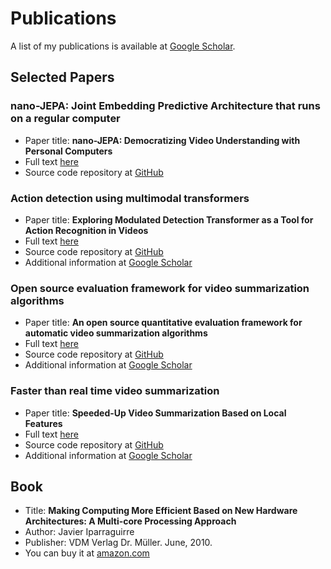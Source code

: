 # Publications

A list of my publications is available at <a href="https://scholar.google.com.ar/citations?hl=en&user=PNNFrAQAAAAJ&view_op=list_works&sortby=pubdate" target="_blank">Google Scholar</a>.

## Selected Papers

### nano-JEPA: Joint Embedding Predictive Architecture that runs on a regular computer

* Paper title: **nano-JEPA: Democratizing Video Understanding with Personal Computers**
* Full text [here](https://drive.google.com/file/d/11vOMCMP7_4FWqvXLhkEkX-7KgNgwdsij/view)
* Source code repository at [GitHub](https://github.com/BHI-Research/nano-jepa)

### Action detection using multimodal transformers

* Paper title: **Exploring Modulated Detection Transformer as a Tool for Action Recognition in Videos**
* Full text [here](https://arxiv.org/abs/2209.10126)
* Source code repository at [GitHub](https://github.com/BHI-Research/AVA_MDETR)
* Additional information at [Google Scholar](https://scholar.google.com.ar/citations?view_op=view_citation&hl=en&user=PNNFrAQAAAAJ&sortby=pubdate&citation_for_view=PNNFrAQAAAAJ:xtRiw3GOFMkC)

### Open source evaluation framework for video summarization algorithms

* Paper title: **An open source quantitative evaluation framework for automatic video summarization algorithms**
* Full text [here](http://sedici.unlp.edu.ar/handle/10915/89188)
* Source code repository at [GitHub](https://github.com/BHI-Research/ost-python)
* Additional information at [Google Scholar](https://scholar.google.com.ar/citations?view_op=view_citation&hl=en&user=PNNFrAQAAAAJ&sortby=pubdate&citation_for_view=PNNFrAQAAAAJ:D03iK_w7-QYC)

### Faster than real time video summarization

* Paper title: **Speeded-Up Video Summarization Based on Local Features**
* Full text [here](https://ieeexplore.ieee.org/document/6746822)
* Source code repository at [GitHub](https://github.com/javierip/flash-video-summarization)
* Additional information at [Google Scholar](https://scholar.google.com.ar/citations?view_op=view_citation&hl=en&user=PNNFrAQAAAAJ&sortby=pubdate&citation_for_view=PNNFrAQAAAAJ:BqipwSGYUEgC)

## Book

* Title: **Making Computing More Efficient Based on New Hardware Architectures: A Multi-core Processing Approach**
* Author: Javier Iparraguirre
* Publisher: VDM Verlag Dr. Müller. June, 2010.
* You can buy it at <a href="https://www.amazon.com/Making-Computing-Efficient-Hardware-Architectures/dp/3639178513/ref=sr_1_1?ie=UTF8&s=books&qid=1279828856&sr=8-1" target="_blank">amazon.com</a>
